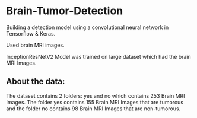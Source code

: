 # Brain-Tumor-Detection
Building a detection model using a convolutional neural network in Tensorflow & Keras.

Used brain MRI images.

InceptionResNetV2 Model was trained on large dataset which had the brain MRI Images.

## About the data:
The dataset contains 2 folders: yes and no which contains 253 Brain MRI Images. The folder yes contains 155 Brain MRI Images that are tumorous and the folder no contains 98 Brain MRI Images that are non-tumorous.
